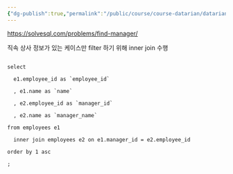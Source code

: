 ```yaml
---
{"dg-publish":true,"permalink":"/public/course/course-datarian/datarian/","created":"2025-08-29T13:49:01.166+09:00","updated":"2025-08-29T16:08:46.602+09:00"}
---
```


https://solvesql.com/problems/find-manager/

직속 상사 정보가 있는 케이스만 filter 하기 위해 inner join 수행
	
```mysql

select

  e1.employee_id as `employee_id`

  , e1.name as `name`

  , e2.employee_id as `manager_id`

  , e2.name as `manager_name`

from employees e1

  inner join employees e2 on e1.manager_id = e2.employee_id  

order by 1 asc

;
```